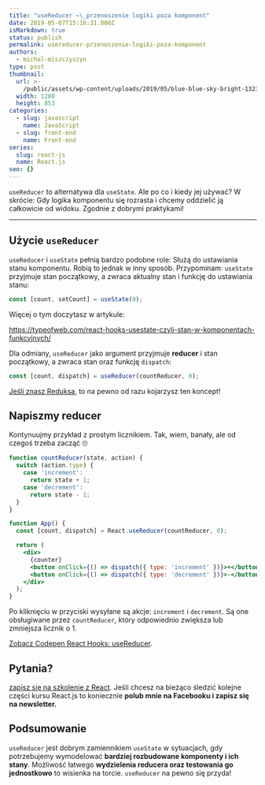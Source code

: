 ```yaml
---
title: "useReducer —\_przenoszenie logiki poza komponent"
date: 2019-05-07T15:16:31.000Z
isMarkdown: true
status: publish
permalink: usereducer-przenoszenie-logiki-poza-komponent
authors:
  - michal-miszczyszyn
type: post
thumbnail:
  url: >-
    /public/assets/wp-content/uploads/2019/05/blue-blue-sky-bright-1323732.jpg
  width: 1280
  height: 853
categories:
  - slug: javascript
    name: JavaScript
  - slug: front-end
    name: Front-end
series:
  slug: react-js
  name: React.js
seo: {}
---
```


`useReducer` to alternatywa dla `useState`. Ale po co i kiedy jej używać? W skrócie: Gdy logika komponentu się rozrasta i chcemy oddzielić ją całkowicie od widoku. Zgodnie z dobrymi praktykami!

---

## Użycie `useReducer`

`useReducer` i `useState` pełnią bardzo podobne role: Służą do ustawiania stanu komponentu. Robią to jednak w inny sposób. Przypominam: `useState` przyjmuje stan początkowy, a zwraca aktualny stan i funkcję do ustawiania stanu:

```js
const [count, setCount] = useState(0);
```

Więcej o tym doczytasz w artykule:

https://typeofweb.com/react-hooks-usestate-czyli-stan-w-komponentach-funkcyjnych/

Dla odmiany, `useReducer` jako argument przyjmuje **reducer** i stan początkowy, a zwraca stan oraz funkcję `dispatch`:

```js
const [count, dispatch] = useReducer(countReducer, 0);
```

[Jeśli znasz Reduksa](https://typeofweb.com/react-redux-kurs-wprowadzenie-i-podstawy/), to na pewno od razu kojarzysz ten koncept!

## Napiszmy reducer

Kontynuujmy przykład z prostym licznikiem. Tak, wiem, banały, ale od czegoś trzeba zacząć 🙄

```jsx
function countReducer(state, action) {
  switch (action.type) {
    case 'increment':
      return state + 1;
    case 'decrement':
      return state - 1;
  }
}

function App() {
  const [count, dispatch] = React.useReducer(countReducer, 0);

  return (
    <div>
      {counter}
      <button onClick={() => dispatch({ type: 'increment' })}>+</button>
      <button onClick={() => dispatch({ type: 'decrement' })}>-</button>
    </div>
  );
}
```

Po kliknięciu w przyciski wysyłane są akcje: `increment` i `decrement`. Są one obsługiwane przez `countReducer`, który odpowiednio zwiększa lub zmniejsza licznik o 1.

<CodepenWidget height="485" themeId="light" slugHash="QRbpPa" defaultTab="js,result" user="typeofweb" penTitle="React Hooks: useReducer">
<a href="http://codepen.io/typeofweb/pen/QRbpPa/">Zobacz Codepen React Hooks: useReducer</a>.
</CodepenWidget>

## Pytania?

<a href="https://szkolenia.typeofweb.com/" target="_blank">zapisz się na szkolenie z React</a>. Jeśli chcesz na bieżąco śledzić kolejne części kursu React.js to koniecznie <strong>polub mnie na Facebooku i zapisz się na newsletter.</strong>
<NewsletterForm />
<FacebookPageWidget />

## Podsumowanie

`useReducer` jest dobrym zamiennikiem `useState` w sytuacjach, gdy potrzebujemy wymodelować **bardziej rozbudowane komponenty i ich stany**. Możliwość łatwego **wydzielenia reducera oraz testowania go jednostkowo** to wisienka na torcie. `useReducer` na pewno się przyda!
